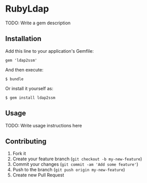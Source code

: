 # RubyLdap

TODO: Write a gem description

## Installation

Add this line to your application's Gemfile:

    gem 'ldap2ssm'

And then execute:

    $ bundle

Or install it yourself as:

    $ gem install ldap2ssm

## Usage

TODO: Write usage instructions here

## Contributing

1. Fork it
2. Create your feature branch (`git checkout -b my-new-feature`)
3. Commit your changes (`git commit -am 'Add some feature'`)
4. Push to the branch (`git push origin my-new-feature`)
5. Create new Pull Request

